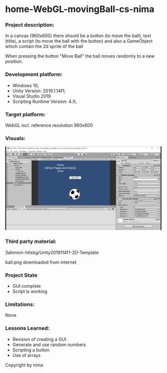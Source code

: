 # home-WebGL-movingBall-cs-nima

### Project description: 

In a canvas (960x600) there should be a button (to move the ball), text (title), a script (to move the ball with the button) and also a GameObject which contain the 2d sprite of the ball

When pressing the button "Move Ball" the ball moves randomly to a new position. 


### Development platform: 

* Windows 10; 
* Unity Version: 2019.1.14f1; 
* Visual Studio 2019
* Scripting Runtime Version: 4.X;

### Target platform: 
WebGL incl. reference resolution 960x600 

### Visuals: 
<div>
<img src = "./Screenshots/movingBall-nima.JPG" width = "500">
</div>


### Third party material: 

3ahmnm-htlsbg/Unity2019114f1-2D-Template

ball.png downloaded from internet

### Project State

* GUI complete
* Script is working

### Limitations: 
None

### Lessons Learned: 

* Revision of creating a GUI
* Generate and use random numbers
* Scripting a button
* Use of arrays


Copyright by nima
